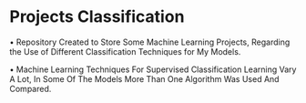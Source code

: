 # Projects Classification
• Repository Created to Store Some Machine Learning Projects, Regarding the Use of Different Classification Techniques for My Models.

• Machine Learning Techniques For Supervised Classification Learning Vary A Lot, In Some Of The Models More Than One Algorithm Was Used And Compared.



